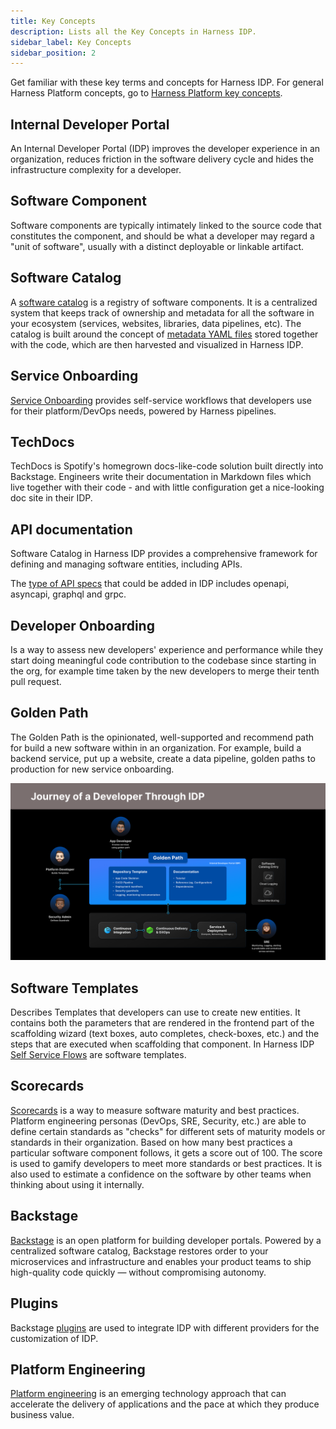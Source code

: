 ```yaml
---
title: Key Concepts
description: Lists all the Key Concepts in Harness IDP.
sidebar_label: Key Concepts
sidebar_position: 2
---
```


Get familiar with these key terms and concepts for Harness IDP. For general Harness Platform concepts, go to [Harness Platform key concepts](/docs/platform/get-started/key-concepts.md).

## Internal Developer Portal

An Internal Developer Portal (IDP) improves the developer experience in an organization, reduces friction in the software delivery cycle and hides the infrastructure complexity for a developer.

## Software Component

Software components are typically intimately linked to the source code that constitutes the component, and should be what a developer may regard a "unit of software", usually with a distinct deployable or linkable artifact.

## Software Catalog

A [software catalog](/docs/internal-developer-portal/catalog/software-catalog) is a registry of software components. It is a centralized system that keeps track of ownership and metadata for all the software in your ecosystem (services, websites, libraries, data pipelines, etc). The catalog is built around the concept of [metadata YAML files](https://developer.harness.io/docs/internal-developer-portal/catalog/software-catalog#component-definition-yaml) stored together with the code, which are then harvested and visualized in Harness IDP.

## Service Onboarding

[Service Onboarding](./flows/service-onboarding-pipelines) provides self-service workflows that developers use for their platform/DevOps needs, powered by Harness pipelines.

## TechDocs

TechDocs is Spotify's homegrown docs-like-code solution built directly into Backstage. Engineers write their documentation in Markdown files which live together with their code - and with little configuration get a nice-looking doc site in their IDP.

## API documentation

Software Catalog in Harness IDP provides a comprehensive framework for defining and managing software entities, including APIs.

The [type of API specs](./get-started/add-api-docs) that could be added in IDP includes openapi, asyncapi, graphql and grpc.

## Developer Onboarding

Is a way to assess new developers' experience and performance while they start doing meaningful code contribution to the codebase since starting in the org, for example time taken by the new developers to merge their tenth pull request.

## Golden Path

The Golden Path is the opinionated, well-supported and recommend path for build a new software within in an organization. For example, build a backend service, put up a website, create a data pipeline, golden paths to production for new service onboarding.

![](./static/Golden%20Paths%20Dark%20Theme.png)

## Software Templates

Describes Templates that developers can use to create new entities. It contains both the parameters that are rendered in the frontend part of the scaffolding wizard (text boxes, auto completes, check-boxes, etc.) and the steps that are executed when scaffolding that component. In Harness IDP [Self Service Flows](/docs/category/self-service-flows) are software templates.

## Scorecards

[Scorecards](/docs/category/scorecards) is a way to measure software maturity and best practices. Platform engineering personas (DevOps, SRE, Security, etc.) are able to define certain standards as "checks" for different sets of maturity models or standards in their organization. Based on how many best practices a particular software component follows, it gets a score out of 100. The score is used to gamify developers to meet more standards or best practices. It is also used to estimate a confidence on the software by other teams when thinking about using it internally.

## Backstage

[Backstage](https://backstage.io/) is an open platform for building developer portals. Powered by a centralized software catalog, Backstage restores order to your microservices and infrastructure and enables your product teams to ship high-quality code quickly — without compromising autonomy.

## Plugins

Backstage [plugins](https://developer.harness.io/docs/internal-developer-portal/plugins/overview) are used to integrate IDP with different providers for the customization of IDP.

## Platform Engineering

[Platform engineering](https://www.gartner.com/en/articles/what-is-platform-engineering#:~:text=Platform%20engineering%20is%20an%20emerging,capabilities%20with%20automated%20infrastructure%20operations.) is an emerging technology approach that can accelerate the delivery of applications and the pace at which they produce business value.
